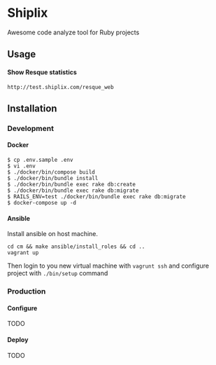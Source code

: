 # Shiplix

Awesome code analyze tool for Ruby projects

## Usage

#### Show Resque statistics

`http://test.shiplix.com/resque_web`

## Installation

### Development

#### Docker
```
$ cp .env.sample .env
$ vi .env
$ ./docker/bin/compose build
$ ./docker/bin/bundle install
$ ./docker/bin/bundle exec rake db:create
$ ./docker/bin/bundle exec rake db:migrate
$ RAILS_ENV=test ./docker/bin/bundle exec rake db:migrate
$ docker-compose up -d
```

#### Ansible

Install ansible on host machine.

```
cd cm && make ansible/install_roles && cd ..
vagrant up
```

Then login to you new virtual machine with `vagrunt ssh` and configure project with `./bin/setup` command

### Production

#### Configure

TODO

#### Deploy

TODO
